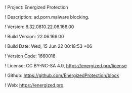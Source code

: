 ! Project: Energized Protection

! Description: ad.porn.malware blocking.

! Version: 6.32.0810.22.06.166.00

! Build Version: 22.06.166.00

! Build Date: Wed, 15 Jun 22 00:18:53 +06

! Version Code: 1660018

! License: CC BY-NC-SA 4.0, https://energized.pro/license

! Github: https://github.com/EnergizedProtection/block

! Web: https://energized.pro
